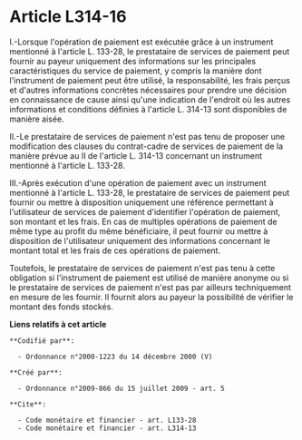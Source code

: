 # Article L314-16

I.-Lorsque l'opération de paiement est exécutée grâce à un instrument mentionné à l'article L. 133-28, le prestataire de
services de paiement peut fournir au payeur uniquement des informations sur les principales caractéristiques du service de
paiement, y compris la manière dont l'instrument de paiement peut être utilisé, la responsabilité, les frais perçus et
d'autres informations concrètes nécessaires pour prendre une décision en connaissance de cause ainsi qu'une indication de
l'endroit où les autres informations et conditions définies à l'article L. 314-13 sont disponibles de manière aisée. 

II.-Le prestataire de services de paiement n'est pas tenu de proposer une modification des clauses du contrat-cadre de
services de paiement de la manière prévue au II de l'article L. 314-13 concernant un instrument mentionné à l'article L.
133-28. 

III.-Après exécution d'une opération de paiement avec un instrument mentionné à l'article L. 133-28, le prestataire de
services de paiement peut fournir ou mettre à disposition uniquement une référence permettant à l'utilisateur de services de
paiement d'identifier l'opération de paiement, son montant et les frais. En cas de multiples opérations de paiement de même
type au profit du même bénéficiaire, il peut fournir ou mettre à disposition de l'utilisateur uniquement des informations
concernant le montant total et les frais de ces opérations de paiement. 

Toutefois, le prestataire de services de paiement n'est pas tenu à cette obligation si l'instrument de paiement est utilisé
de manière anonyme ou si le prestataire de services de paiement n'est pas par ailleurs techniquement en mesure de les
fournir. Il fournit alors au payeur la possibilité de vérifier le montant des fonds stockés.

**Liens relatifs à cet article**

	**Codifié par**:

	  - Ordonnance n°2000-1223 du 14 décembre 2000 (V)

	**Créé par**:

	  - Ordonnance n°2009-866 du 15 juillet 2009 - art. 5

	**Cite**:

	  - Code monétaire et financier - art. L133-28
	  - Code monétaire et financier - art. L314-13

